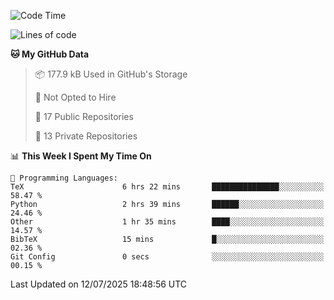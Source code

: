<!--START_SECTION:waka-->
![Code Time](http://img.shields.io/badge/Code%20Time-1%2C129%20hrs%2010%20mins-blue)

![Lines of code](https://img.shields.io/badge/From%20Hello%20World%20I%27ve%20Written-224.9%20thousand%20lines%20of%20code-blue)

**🐱 My GitHub Data** 

> 📦 177.9 kB Used in GitHub's Storage 
 > 
> 🚫 Not Opted to Hire
 > 
> 📜 17 Public Repositories 
 > 
> 🔑 13 Private Repositories 
 > 
📊 **This Week I Spent My Time On** 

```text
💬 Programming Languages: 
TeX                      6 hrs 22 mins       ███████████████░░░░░░░░░░   58.47 % 
Python                   2 hrs 39 mins       ██████░░░░░░░░░░░░░░░░░░░   24.46 % 
Other                    1 hr 35 mins        ████░░░░░░░░░░░░░░░░░░░░░   14.57 % 
BibTeX                   15 mins             █░░░░░░░░░░░░░░░░░░░░░░░░   02.36 % 
Git Config               0 secs              ░░░░░░░░░░░░░░░░░░░░░░░░░   00.15 % 
```


 Last Updated on 12/07/2025 18:48:56 UTC
<!--END_SECTION:waka-->
